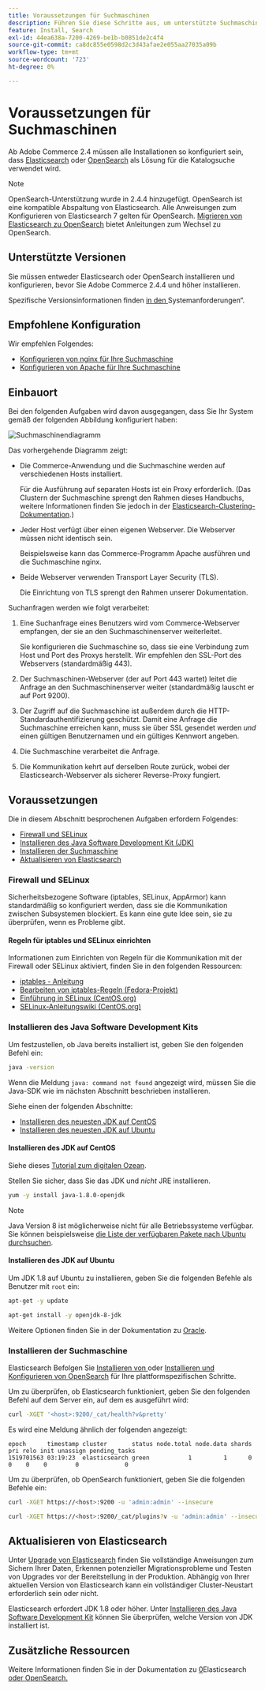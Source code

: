 ```yaml
---
title: Voraussetzungen für Suchmaschinen
description: Führen Sie diese Schritte aus, um unterstützte Suchmaschinensoftware für lokale Installationen von Adobe Commerce zu installieren und zu konfigurieren.
feature: Install, Search
exl-id: 44ea638a-7200-4269-be1b-b0851de2c4f4
source-git-commit: ca8dc855e0598d2c3d43afae2e055aa27035a09b
workflow-type: tm+mt
source-wordcount: '723'
ht-degree: 0%

---
```


# Voraussetzungen für Suchmaschinen

Ab Adobe Commerce 2.4 müssen alle Installationen so konfiguriert sein, dass [Elasticsearch](https://www.elastic.co) oder [OpenSearch](https://opensearch.org/) als Lösung für die Katalogsuche verwendet wird.

>[!NOTE]
>
>OpenSearch-Unterstützung wurde in 2.4.4 hinzugefügt. OpenSearch ist eine kompatible Abspaltung von Elasticsearch. Alle Anweisungen zum Konfigurieren von Elasticsearch 7 gelten für OpenSearch. [Migrieren von Elasticsearch zu OpenSearch](../../../upgrade/prepare/opensearch-migration.md) bietet Anleitungen zum Wechsel zu OpenSearch.

## Unterstützte Versionen

Sie müssen entweder Elasticsearch oder OpenSearch installieren und konfigurieren, bevor Sie Adobe Commerce 2.4.4 und höher installieren.

Spezifische Versionsinformationen finden [ in den ](../../system-requirements.md)Systemanforderungen“.

## Empfohlene Konfiguration

Wir empfehlen Folgendes:

* [Konfigurieren von nginx für Ihre Suchmaschine](configure-nginx.md)
* [Konfigurieren von Apache für Ihre Suchmaschine](configure-apache.md)

## Einbauort

Bei den folgenden Aufgaben wird davon ausgegangen, dass Sie Ihr System gemäß der folgenden Abbildung konfiguriert haben:

![Suchmaschinendiagramm](../../../assets/installation/search-engine-config.svg)

Das vorhergehende Diagramm zeigt:

* Die Commerce-Anwendung und die Suchmaschine werden auf verschiedenen Hosts installiert.

  Für die Ausführung auf separaten Hosts ist ein Proxy erforderlich. (Das Clustern der Suchmaschine sprengt den Rahmen dieses Handbuchs, weitere Informationen finden Sie jedoch in der [Elasticsearch-Clustering-Dokumentation](https://www.elastic.co/guide/en/elasticsearch/guide/current/distributed-cluster.html).)

* Jeder Host verfügt über einen eigenen Webserver. Die Webserver müssen nicht identisch sein.

  Beispielsweise kann das Commerce-Programm Apache ausführen und die Suchmaschine nginx.

* Beide Webserver verwenden Transport Layer Security (TLS).

  Die Einrichtung von TLS sprengt den Rahmen unserer Dokumentation.

Suchanfragen werden wie folgt verarbeitet:

1. Eine Suchanfrage eines Benutzers wird vom Commerce-Webserver empfangen, der sie an den Suchmaschinenserver weiterleitet.

   Sie konfigurieren die Suchmaschine so, dass sie eine Verbindung zum Host und Port des Proxys herstellt. Wir empfehlen den SSL-Port des Webservers (standardmäßig 443).

1. Der Suchmaschinen-Webserver (der auf Port 443 wartet) leitet die Anfrage an den Suchmaschinenserver weiter (standardmäßig lauscht er auf Port 9200).

1. Der Zugriff auf die Suchmaschine ist außerdem durch die HTTP-Standardauthentifizierung geschützt. Damit eine Anfrage die Suchmaschine erreichen kann, muss sie über SSL gesendet werden *und* einen gültigen Benutzernamen und ein gültiges Kennwort angeben.

1. Die Suchmaschine verarbeitet die Anfrage.

1. Die Kommunikation kehrt auf derselben Route zurück, wobei der Elasticsearch-Webserver als sicherer Reverse-Proxy fungiert.

## Voraussetzungen

Die in diesem Abschnitt besprochenen Aufgaben erfordern Folgendes:

* [Firewall und SELinux](#firewall-and-selinux)
* [Installieren des Java Software Development Kit (JDK)](#install-the-java-software-development-kit)
* [Installieren der Suchmaschine](#install-the-search-engine)
* [Aktualisieren von Elasticsearch](#upgrading-elasticsearch)

### Firewall und SELinux

Sicherheitsbezogene Software (iptables, SELinux, AppArmor) kann standardmäßig so konfiguriert werden, dass sie die Kommunikation zwischen Subsystemen blockiert. Es kann eine gute Idee sein, sie zu überprüfen, wenn es Probleme gibt.

#### Regeln für iptables und SELinux einrichten

Informationen zum Einrichten von Regeln für die Kommunikation mit der Firewall oder SELinux aktiviert, finden Sie in den folgenden Ressourcen:

* [iptables - Anleitung](https://help.ubuntu.com/community/IptablesHowTo)
* [Bearbeiten von iptables-Regeln (Fedora-Projekt)](https://fedoraproject.org/wiki/How_to_edit_iptables_rules)
* [Einführung in SELinux (CentOS.org)](https://www.centos.org)
* [SELinux-Anleitungswiki (CentOS.org)](https://wiki.centos.org/HowTos/SELinux)

### Installieren des Java Software Development Kits

Um festzustellen, ob Java bereits installiert ist, geben Sie den folgenden Befehl ein:

```bash
java -version
```

Wenn die Meldung `java: command not found` angezeigt wird, müssen Sie die Java-SDK wie im nächsten Abschnitt beschrieben installieren.

Siehe einen der folgenden Abschnitte:

* [Installieren des neuesten JDK auf CentOS](#install-the-jdk-on-centos)
* [Installieren des neuesten JDK auf Ubuntu](#install-the-jdk-on-ubuntu)

#### Installieren des JDK auf CentOS

Siehe dieses [Tutorial zum digitalen Ozean](https://www.digitalocean.com/community/tutorials/how-to-install-java-on-centos-and-fedora#install-oracle-java-8).

Stellen Sie sicher, dass Sie das JDK und *nicht* JRE installieren.

```bash
yum -y install java-1.8.0-openjdk
```

>[!NOTE]
>
>Java Version 8 ist möglicherweise nicht für alle Betriebssysteme verfügbar. Sie können beispielsweise [die Liste der verfügbaren Pakete nach Ubuntu durchsuchen](https://packages.ubuntu.com/).

#### Installieren des JDK auf Ubuntu

Um JDK 1.8 auf Ubuntu zu installieren, geben Sie die folgenden Befehle als Benutzer mit `root` ein:

```bash
apt-get -y update
```

```bash
apt-get install -y openjdk-8-jdk
```

Weitere Optionen finden Sie in der Dokumentation zu [Oracle](https://docs.oracle.com/javase/8/docs/technotes/guides/install/install_overview.html).

### Installieren der Suchmaschine

Elasticsearch Befolgen Sie [Installieren von ](https://www.elastic.co/guide/en/elasticsearch/reference/current/install-elasticsearch.html) oder [Installieren und Konfigurieren von OpenSearch](https://opensearch.org/docs/latest/opensearch/install/index/) für Ihre plattformspezifischen Schritte.

Um zu überprüfen, ob Elasticsearch funktioniert, geben Sie den folgenden Befehl auf dem Server ein, auf dem es ausgeführt wird:

```bash
curl -XGET '<host>:9200/_cat/health?v&pretty'
```

Es wird eine Meldung ähnlich der folgenden angezeigt:

```
epoch      timestamp cluster       status node.total node.data shards pri relo init unassign pending_tasks
1519701563 03:19:23  elasticsearch green           1         1      0   0    0    0        0             0
```

Um zu überprüfen, ob OpenSearch funktioniert, geben Sie die folgenden Befehle ein:

```bash
curl -XGET https://<host>:9200 -u 'admin:admin' --insecure
```

```bash
curl -XGET https://<host>:9200/_cat/plugins?v -u 'admin:admin' --insecure
```

## Aktualisieren von Elasticsearch

Unter [Upgrade von Elasticsearch](https://www.elastic.co/guide/en/elasticsearch/reference/current/setup-upgrade.html) finden Sie vollständige Anweisungen zum Sichern Ihrer Daten, Erkennen potenzieller Migrationsprobleme und Testen von Upgrades vor der Bereitstellung in der Produktion. Abhängig von Ihrer aktuellen Version von Elasticsearch kann ein vollständiger Cluster-Neustart erforderlich sein oder nicht.

Elasticsearch erfordert JDK 1.8 oder höher. Unter [Installieren des Java Software Development Kit](#install-the-java-software-development-kit) können Sie überprüfen, welche Version von JDK installiert ist.

## Zusätzliche Ressourcen

Weitere Informationen finden Sie in der Dokumentation zu [0](https://www.elastic.co/guide/en/elasticsearch/reference/current/index.html)Elasticsearch[ oder OpenSearch.](https://opensearch.org/docs/latest/)
